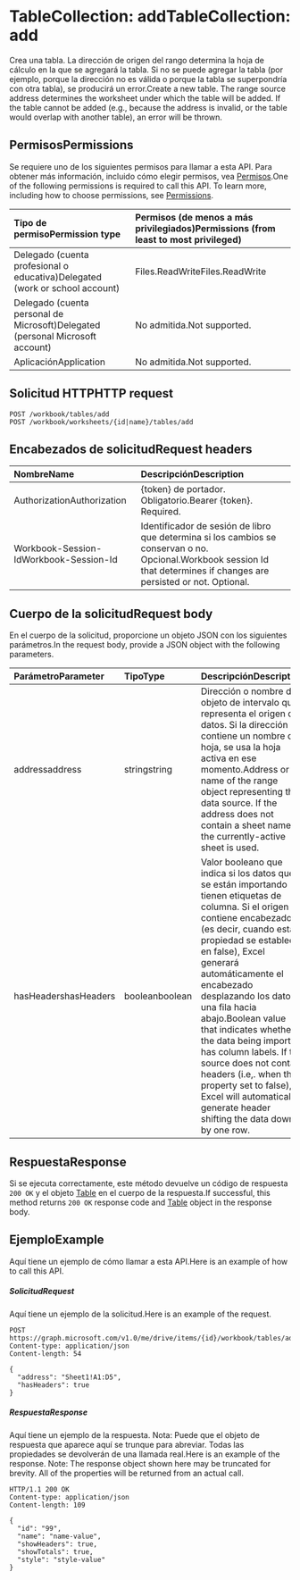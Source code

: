 # <a name="tablecollection-add"></a><span data-ttu-id="1ef27-101">TableCollection: add</span><span class="sxs-lookup"><span data-stu-id="1ef27-101">TableCollection: add</span></span>

<span data-ttu-id="1ef27-p101">Crea una tabla. La dirección de origen del rango determina la hoja de cálculo en la que se agregará la tabla. Si no se puede agregar la tabla (por ejemplo, porque la dirección no es válida o porque la tabla se superpondría con otra tabla), se producirá un error.</span><span class="sxs-lookup"><span data-stu-id="1ef27-p101">Create a new table. The range source address determines the worksheet under which the table will be added. If the table cannot be added (e.g., because the address is invalid, or the table would overlap with another table), an error will be thrown.</span></span>
## <a name="permissions"></a><span data-ttu-id="1ef27-105">Permisos</span><span class="sxs-lookup"><span data-stu-id="1ef27-105">Permissions</span></span>
<span data-ttu-id="1ef27-p102">Se requiere uno de los siguientes permisos para llamar a esta API. Para obtener más información, incluido cómo elegir permisos, vea [Permisos](../../../concepts/permissions_reference.md).</span><span class="sxs-lookup"><span data-stu-id="1ef27-p102">One of the following permissions is required to call this API. To learn more, including how to choose permissions, see [Permissions](../../../concepts/permissions_reference.md).</span></span>

|<span data-ttu-id="1ef27-108">Tipo de permiso</span><span class="sxs-lookup"><span data-stu-id="1ef27-108">Permission type</span></span>      | <span data-ttu-id="1ef27-109">Permisos (de menos a más privilegiados)</span><span class="sxs-lookup"><span data-stu-id="1ef27-109">Permissions (from least to most privileged)</span></span>              |
|:--------------------|:---------------------------------------------------------|
|<span data-ttu-id="1ef27-110">Delegado (cuenta profesional o educativa)</span><span class="sxs-lookup"><span data-stu-id="1ef27-110">Delegated (work or school account)</span></span> | <span data-ttu-id="1ef27-111">Files.ReadWrite</span><span class="sxs-lookup"><span data-stu-id="1ef27-111">Files.ReadWrite</span></span>    |
|<span data-ttu-id="1ef27-112">Delegado (cuenta personal de Microsoft)</span><span class="sxs-lookup"><span data-stu-id="1ef27-112">Delegated (personal Microsoft account)</span></span> | <span data-ttu-id="1ef27-113">No admitida.</span><span class="sxs-lookup"><span data-stu-id="1ef27-113">Not supported.</span></span>    |
|<span data-ttu-id="1ef27-114">Aplicación</span><span class="sxs-lookup"><span data-stu-id="1ef27-114">Application</span></span> | <span data-ttu-id="1ef27-115">No admitida.</span><span class="sxs-lookup"><span data-stu-id="1ef27-115">Not supported.</span></span> |

## <a name="http-request"></a><span data-ttu-id="1ef27-116">Solicitud HTTP</span><span class="sxs-lookup"><span data-stu-id="1ef27-116">HTTP request</span></span>
<!-- { "blockType": "ignored" } -->
```http
POST /workbook/tables/add
POST /workbook/worksheets/{id|name}/tables/add

```
## <a name="request-headers"></a><span data-ttu-id="1ef27-117">Encabezados de solicitud</span><span class="sxs-lookup"><span data-stu-id="1ef27-117">Request headers</span></span>
| <span data-ttu-id="1ef27-118">Nombre</span><span class="sxs-lookup"><span data-stu-id="1ef27-118">Name</span></span>       | <span data-ttu-id="1ef27-119">Descripción</span><span class="sxs-lookup"><span data-stu-id="1ef27-119">Description</span></span>|
|:---------------|:----------|
| <span data-ttu-id="1ef27-120">Authorization</span><span class="sxs-lookup"><span data-stu-id="1ef27-120">Authorization</span></span>  | <span data-ttu-id="1ef27-p103">{token} de portador. Obligatorio.</span><span class="sxs-lookup"><span data-stu-id="1ef27-p103">Bearer {token}. Required.</span></span> |
| <span data-ttu-id="1ef27-123">Workbook-Session-Id</span><span class="sxs-lookup"><span data-stu-id="1ef27-123">Workbook-Session-Id</span></span>  | <span data-ttu-id="1ef27-p104">Identificador de sesión de libro que determina si los cambios se conservan o no. Opcional.</span><span class="sxs-lookup"><span data-stu-id="1ef27-p104">Workbook session Id that determines if changes are persisted or not. Optional.</span></span>|

## <a name="request-body"></a><span data-ttu-id="1ef27-126">Cuerpo de la solicitud</span><span class="sxs-lookup"><span data-stu-id="1ef27-126">Request body</span></span>
<span data-ttu-id="1ef27-127">En el cuerpo de la solicitud, proporcione un objeto JSON con los siguientes parámetros.</span><span class="sxs-lookup"><span data-stu-id="1ef27-127">In the request body, provide a JSON object with the following parameters.</span></span>

| <span data-ttu-id="1ef27-128">Parámetro</span><span class="sxs-lookup"><span data-stu-id="1ef27-128">Parameter</span></span>    | <span data-ttu-id="1ef27-129">Tipo</span><span class="sxs-lookup"><span data-stu-id="1ef27-129">Type</span></span>   |<span data-ttu-id="1ef27-130">Descripción</span><span class="sxs-lookup"><span data-stu-id="1ef27-130">Description</span></span>|
|:---------------|:--------|:----------|
|<span data-ttu-id="1ef27-131">address</span><span class="sxs-lookup"><span data-stu-id="1ef27-131">address</span></span>|<span data-ttu-id="1ef27-132">string</span><span class="sxs-lookup"><span data-stu-id="1ef27-132">string</span></span>|<span data-ttu-id="1ef27-p105">Dirección o nombre del objeto de intervalo que representa el origen de datos. Si la dirección no contiene un nombre de hoja, se usa la hoja activa en ese momento.</span><span class="sxs-lookup"><span data-stu-id="1ef27-p105">Address or name of the range object representing the data source. If the address does not contain a sheet name, the currently-active sheet is used.</span></span>|
|<span data-ttu-id="1ef27-135">hasHeaders</span><span class="sxs-lookup"><span data-stu-id="1ef27-135">hasHeaders</span></span>|<span data-ttu-id="1ef27-136">boolean</span><span class="sxs-lookup"><span data-stu-id="1ef27-136">boolean</span></span>|<span data-ttu-id="1ef27-p106">Valor booleano que indica si los datos que se están importando tienen etiquetas de columna. Si el origen no contiene encabezados (es decir, cuando esta propiedad se establece en false), Excel generará automáticamente el encabezado desplazando los datos una fila hacia abajo.</span><span class="sxs-lookup"><span data-stu-id="1ef27-p106">Boolean value that indicates whether the data being imported has column labels. If the source does not contain headers (i.e,. when this property set to false), Excel will automatically generate header shifting the data down by one row.</span></span>|

## <a name="response"></a><span data-ttu-id="1ef27-140">Respuesta</span><span class="sxs-lookup"><span data-stu-id="1ef27-140">Response</span></span>

<span data-ttu-id="1ef27-141">Si se ejecuta correctamente, este método devuelve un código de respuesta `200 OK` y el objeto [Table](../resources/table.md) en el cuerpo de la respuesta.</span><span class="sxs-lookup"><span data-stu-id="1ef27-141">If successful, this method returns `200 OK` response code and [Table](../resources/table.md) object in the response body.</span></span>

## <a name="example"></a><span data-ttu-id="1ef27-142">Ejemplo</span><span class="sxs-lookup"><span data-stu-id="1ef27-142">Example</span></span>
<span data-ttu-id="1ef27-143">Aquí tiene un ejemplo de cómo llamar a esta API.</span><span class="sxs-lookup"><span data-stu-id="1ef27-143">Here is an example of how to call this API.</span></span>
##### <a name="request"></a><span data-ttu-id="1ef27-144">Solicitud</span><span class="sxs-lookup"><span data-stu-id="1ef27-144">Request</span></span>
<span data-ttu-id="1ef27-145">Aquí tiene un ejemplo de la solicitud.</span><span class="sxs-lookup"><span data-stu-id="1ef27-145">Here is an example of the request.</span></span>
<!-- {
  "blockType": "request",
  "name": "tablecollection_add"
}-->
```http
POST https://graph.microsoft.com/v1.0/me/drive/items/{id}/workbook/tables/add
Content-type: application/json
Content-length: 54

{
  "address": "Sheet1!A1:D5",
  "hasHeaders": true
}
```

##### <a name="response"></a><span data-ttu-id="1ef27-146">Respuesta</span><span class="sxs-lookup"><span data-stu-id="1ef27-146">Response</span></span>
<span data-ttu-id="1ef27-p107">Aquí tiene un ejemplo de la respuesta. Nota: Puede que el objeto de respuesta que aparece aquí se trunque para abreviar. Todas las propiedades se devolverán de una llamada real.</span><span class="sxs-lookup"><span data-stu-id="1ef27-p107">Here is an example of the response. Note: The response object shown here may be truncated for brevity. All of the properties will be returned from an actual call.</span></span>
<!-- {
  "blockType": "response",
  "truncated": true,
  "@odata.type": "microsoft.graph.table"
} -->
```http
HTTP/1.1 200 OK
Content-type: application/json
Content-length: 109

{
  "id": "99",
  "name": "name-value",
  "showHeaders": true,
  "showTotals": true,
  "style": "style-value"
}
```

<!-- uuid: 8fcb5dbc-d5aa-4681-8e31-b001d5168d79
2015-10-25 14:57:30 UTC -->
<!-- {
  "type": "#page.annotation",
  "description": "TableCollection: add",
  "keywords": "",
  "section": "documentation",
  "tocPath": ""
}-->
